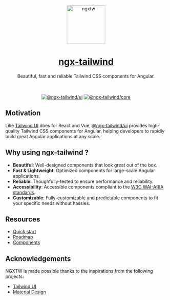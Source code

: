 <div align="center">
  <a href="https://www.ngxtw.com/">
    <img src="https://ngxtw-assets.pages.dev/ngxtw-logo-doc.png" alt="ngxtw" height="120" />
    <h1>ngx-tailwind</h1>
  </a>
</div>

<div align="center">
Beautiful, fast and reliable Tailwind CSS components for Angular.
<br/>
<br/>
<br/>

[![@ngx-tailwind/ui](https://github.com/william-mba/ngx-tailwind/actions/workflows/ngx-tailwind-ui.yml/badge.svg)](https://github.com/william-mba/ngx-tailwind/actions/workflows/ngx-tailwind-ui.yml)
[![@ngx-tailwind/core](https://github.com/william-mba/ngx-tailwind/actions/workflows/ngx-tailwind-core.yml/badge.svg)](https://github.com/william-mba/ngx-tailwind/actions/workflows/ngx-tailwind-core.yml)

</div>

## Motivation

Like [Tailwind UI](https://tailwindui.com/) does for React and Vue, <a href="https://www.npmjs.com/package/@ngx-tailwind/ui">@ngx-tailwind/ui</a> provides high-quality Tailwind CSS components for Angular, helping developers to rapidly build great Angular applications at any scale.

## Why using ngx-tailwind ?

- **Beautiful**: Well-designed components that look great out of the box.
- **Fast & Lightweight**: Optimized components for large-scale Angular applications.
- **Reliable**: Thoughfully-tested to ensure performance and reliability.
- **Accessibility**: Accessible components compliant to the [W3C WAI-ARIA standards](https://www.w3.org/TR/wai-aria/).
- **Customizable**: Fully-customizable and predictable components to fit your specific needs without hassles.

## Resources

- [Quick start](https://ngxtw.com/quick-start)
- [Roadmap](https://www.ngxtw.com/roadmap)
- [Components](https://www.ngxtw.com/)

## Acknowledgements

NGXTW is made possible thanks to the inspirations from the following projects:

- [Tailwind UI](https://tailwindui.com/)
- [Material Design](https://m3.material.io/)
